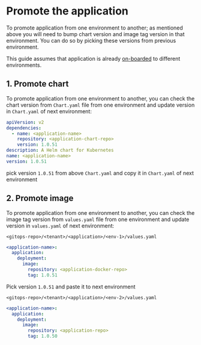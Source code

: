 # Promote the application

To promote application from one environment to another; as mentioned above you will need to bump chart version and image tag version in that environment. You can do so by picking these versions from previous environment.

This guide assumes that application is already [on-boarded](../../../../for-delivery-engineers/tutorials/03-deploy-demo-app/deploy-demo-app.md) to different environments.

## 1. Promote chart

To promote application from one environment to another, you can check the chart version from `Chart.yaml` file from one environment and update version in `Chart.yaml` of next environment:

```yaml
apiVersion: v2
dependencies:
  - name: <application-name>
    repository: <application-chart-repo>
    version: 1.0.51
description: A Helm chart for Kubernetes
name: <application-name>
version: 1.0.51
```

pick version `1.0.51` from above `Chart.yaml` and copy it in `Chart.yaml` of next environment

## 2. Promote image

To promote application from one environment to another, you can check the image tag version from `values.yaml` file from one environment and update version in `values.yaml` of next environment:

`<gitops-repo>/<tenant>/<application>/<env-1>/values.yaml`

```yaml
<application-name>:
  application:
    deployment:
      image:
        repository: <application-docker-repo>
        tag: 1.0.51
```

Pick version `1.0.51` and paste it to next environment

`<gitops-repo>/<tenant>/<application>/<env-2>/values.yaml`

```yaml
<application-name>:
  application:
    deployment:
      image:
        repository: <application-repo>
        tag: 1.0.50
```
